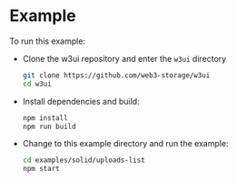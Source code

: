 # Example

To run this example:

- Clone the w3ui repository and enter the `w3ui` directory

  ```sh
  git clone https://github.com/web3-storage/w3ui
  cd w3ui
  ```

- Install dependencies and build:

  ```sh
  npm install
  npm run build
  ```

- Change to this example directory and run the example:

  ```sh
  cd examples/solid/uploads-list
  npm start
  ```
